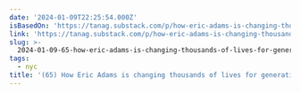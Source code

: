 ```yaml
---
date: '2024-01-09T22:25:54.000Z'
isBasedOn: 'https://tanag.substack.com/p/how-eric-adams-is-changing-thousands'
link: 'https://tanag.substack.com/p/how-eric-adams-is-changing-thousands'
slug: >-
  2024-01-09-65-how-eric-adams-is-changing-thousands-of-lives-for-generations-to-come
tags:
  - nyc
title: '(65) How Eric Adams is changing thousands of lives for generations to come '
---
```


